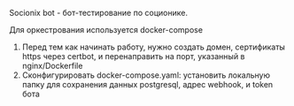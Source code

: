 Socionix bot - бот-тестирование по соционике.

Для оркестрования используется docker-compose

1. Перед тем как начинать работу, нужно создать домен, сертификаты https через certbot, и перенаправить на порт, указанный в nginx/Dockerfile
2. Сконфигурировать docker-compose.yaml: установить локальную папку для сохранения данных postgresql, адрес webhook, и token бота


